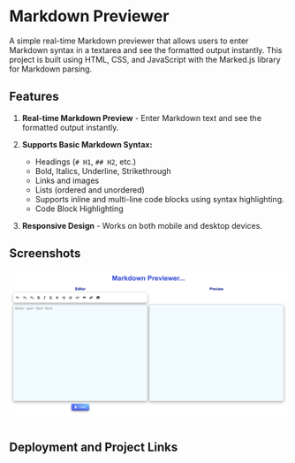 # Markdown Previewer

A simple real-time Markdown previewer that allows users to enter Markdown syntax in a textarea and see the formatted output instantly. This project is built using HTML, CSS, and JavaScript with the Marked.js library for Markdown parsing.

## Features

1. **Real-time Markdown Preview** - Enter Markdown text and see the formatted output instantly.  

2. **Supports Basic Markdown Syntax:**
   - Headings (`# H1`, `## H2`, etc.)
   - Bold, Italics, Underline, Strikethrough
   - Links and images
   - Lists (ordered and unordered) 
   - Supports inline and multi-line code blocks using syntax highlighting.
   - Code Block Highlighting 
3. **Responsive Design** - Works on both mobile and desktop devices.


## Screenshots
![Desktop Image](Desktop_img.png)


## Deployment and Project Links
<!-- Live Demo: [Your Deployment Link Here](link) 
Github Link: []() -->